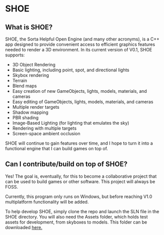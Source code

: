 # SHOE

## What is SHOE?

SHOE, the Sorta Helpful Open Engine (and many other acronyms), is a C++ app designed to provide convenient access to efficient graphics features needed to render a 3D environment. In its current version of V0.1, SHOE supports:

- 3D Object Rendering
- Basic lighting, including point, spot, and directional lights
- Skybox rendering
- Terrain
- Blend maps
- Easy creation of new GameObjects, lights, models, materials, and cameras
- Easy editing of GameObjects, lights, models, materials, and cameras
- Multiple render targets
- Shadow mapping
- PBR shading
- Image-Based Lighting (for lighting that emulates the sky)
- Rendering with multiple targets
- Screen-space ambient occlusion

SHOE will continue to gain features over time, and I hope to turn it into a functional engine that I can build games on top of.

## Can I contribute/build on top of SHOE?

Yes! The goal is, eventually, for this to become a collaborative project that can be used to build games or other software. This project will always be FOSS.

Currently, this program only runs on Windows, but before reaching V1.0 multiplatform functionality will be added.

To help develop SHOE, simply clone the repo and launch the SLN file in the SHOE directory. You will also need the Assets folder, which holds test assets for development, from skyboxes to models. This folder can be downloaded [here.](https://github.com/crigney3/SHOE)